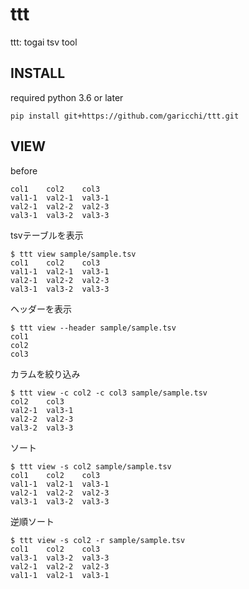 # ttt
ttt: togai tsv tool

## INSTALL

required python 3.6 or later
```
pip install git+https://github.com/garicchi/ttt.git
```

## VIEW

before
```
col1	col2	col3
val1-1	val2-1	val3-1
val2-1	val2-2	val2-3
val3-1	val3-2	val3-3
```

tsvテーブルを表示
```
$ ttt view sample/sample.tsv 
col1  	col2  	col3  
val1-1	val2-1	val3-1
val2-1	val2-2	val2-3
val3-1	val3-2	val3-3
```

ヘッダーを表示

```
$ ttt view --header sample/sample.tsv 
col1  
col2  
col3  
```

カラムを絞り込み
```
$ ttt view -c col2 -c col3 sample/sample.tsv 
col2  	col3  
val2-1	val3-1
val2-2	val2-3
val3-2	val3-3
```

ソート
```
$ ttt view -s col2 sample/sample.tsv 
col1  	col2  	col3  
val1-1	val2-1	val3-1
val2-1	val2-2	val2-3
val3-1	val3-2	val3-3
```

逆順ソート
```
$ ttt view -s col2 -r sample/sample.tsv 
col1  	col2  	col3  
val3-1	val3-2	val3-3
val2-1	val2-2	val2-3
val1-1	val2-1	val3-1
```

